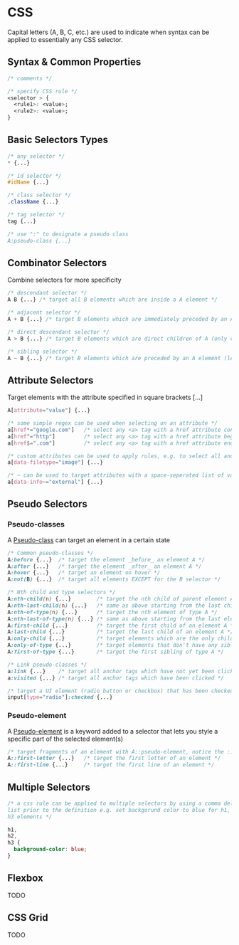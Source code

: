 # CSS

Capital letters (A, B, C, etc.) are used to indicate when syntax can be applied to essentially any CSS selector.

## Syntax & Common Properties

```css
/* comments */

/* specify CSS rule */
<selector > {
  <rule1>: <value>;
  <rule2>: <value>;
}
```

## Basic Selectors Types

```css
/* any selector */
* {...}

/* id selector */
#idName {...}

/* class selector */
.className {...}

/* tag selector */
tag {...}

/* use ":" to designate a pseudo class
A:pseudo-class {...}
```

## Combinator Selectors

Combine selectors for more specificity

```css
/* descendant selector */
A B {...} /* target all B elements which are inside a A element */

/* adjacent selector */
A + B {...} /* target B elements which are immediately preceded by an A element */

/* direct descendant selector */
A > B {...} /* target B elements which are direct children of A (only children not grandchildren) */

/* sibling selector */
A ~ B {...} /* target B elements which are preceded by an A element (less strict version of "+" selector */
```

## Attribute Selectors

Target elements with the attribute specified in square brackets [...]

```css
A[attribute="value"] {...}

/* some simple regex can be used when selecting on an attribute */
a[href*="google.com"]   /* select any <a> tag with a href attribute containing "google.com" */
a[href^="http"]         /* select any <a> tag with a href attribute beginning with "http" */
a[href$=".com"]         /* select any <a> tag with a href attribute ending with ".com" */

/* custom attributes can be used to apply rules, e.g. to select all anchor tag images */
a[data-filetype="image"] {...}

/* ~ can be used to target attributes with a space-seperated list of values e.g. */
a[data-info~="external"] {...}
```

## Pseudo Selectors

### Pseudo-classes

A [Pseudo-class](https://developer.mozilla.org/en-US/docs/Web/CSS/Pseudo-classes) can target an element in a certain state

```css
/* Common pseudo-classes */
A:before {...}  /* target the element _before_ an element A */
A:after {...}   /* target the element _after_ an element A */
A:hover {...}   /* target an element on hover */
A:not(B) {...}  /* target all elements EXCEPT for the B selector */

/* Nth child and type selectors */
A:nth-child(n) {...}        /* target the nth child of parent element A */
A:nth-last-child(n) {...}   /* same as above starting from the last child */
A:nth-of-type(n) {...}      /* target the nth element of type A */
A:nth-last-of-type(n) {...} /* same as above starting from the last element A */
A:first-child {...}         /* target the first child of an element A */
A:last-child {...}          /* target the last child of an element A */
A:only-child {...}          /* target elements which are the only child of its parent */
A:only-of-type {...}        /* target elements that don't have any siblings */
A:first-of-type {...}       /* target the first sibling of type A */

/* Link pseudo-classes */
a:link {...}    /* target all anchor tags which have not yet been clicked */
a:visited {...} /* target all anchor tags which have been clicked */

/* target a UI element (radio button or checkbox) that has been checked */
input[type="radio"]:checked {...}
```

### Pseudo-element

A [Pseudo-element](https://developer.mozilla.org/en-US/docs/Web/CSS/Pseudo-elements) is a keyword added to a selector that lets you style a specific part of the selected element(s)

```css
/* target fragments of an element with A::pseudo-element, notice the :: */
A::first-letter {...}   /* target the first letter of an element */
A::first-line {...}     /* target the first line of an element */
```

## Multiple Selectors

```css
/* a css rule can be applied to multiple selectors by using a comma delimited
list prior to the definition e.g. set backgorund color to blue for h1, h2, and
h3 elements */

h1,
h2,
h3 {
  background-color: blue;
}
```

## Flexbox

TODO

## CSS Grid

TODO

